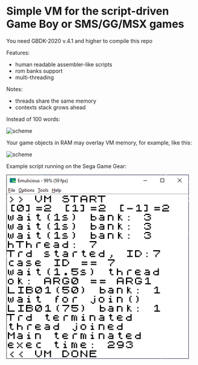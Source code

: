 # Simple VM for the script-driven Game Boy or SMS/GG/MSX games

You need GBDK-2020 v.4.1 and higher to compile this repo

Features:
- human readable assembler-like scripts
- rom banks support
- multi-threading

Notes:
- threads share the same memory
- contexts stack grows ahead

Instead of 100 words:

![scheme](/scheme.png)

Your game objects in RAM may overlay VM memory, for example, like this:

![scheme](/scheme2.png)

Example script running on the Sega Game Gear:

![example](/example.png)
